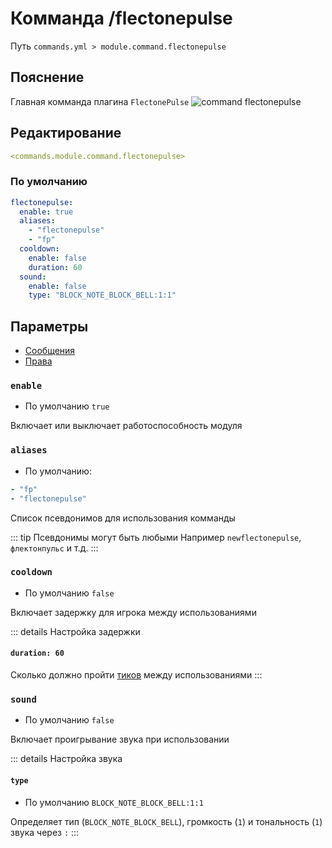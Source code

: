 # Комманда /flectonepulse
Путь `commands.yml > module.command.flectonepulse`

## Пояснение
Главная комманда плагина `FlectonePulse`
![command flectonepulse](/commandflectonepulse.png)


## Редактирование
```yaml
<commands.module.command.flectonepulse>
```

### По умолчанию
```yaml
flectonepulse:
  enable: true
  aliases:
    - "flectonepulse"
    - "fp"
  cooldown:
    enable: false
    duration: 60
  sound:
    enable: false
    type: "BLOCK_NOTE_BLOCK_BELL:1:1"
```

## Параметры

- [Сообщения](/en/messages/ru_ru/module/command/flectonepulse/)
- [Права](/en/permissions/module/command/flectonepulse/)

### `enable`
- По умолчанию `true`

Включает или выключает работоспособность модуля

### `aliases`
- По умолчанию:
```yaml
- "fp"
- "flectonepulse"
```

Список псевдонимов для использования комманды

::: tip Псевдонимы могут быть любыми
Например `newflectonepulse`, `флектонпульс` и т.д.
:::

### `cooldown`
- По умолчанию `false`

Включает задержку для игрока между использованиями

::: details Настройка задержки
#### `duration: 60`

Сколько должно пройти [тиков](https://ru.minecraft.wiki/w/%D0%A2%D0%B0%D0%BA%D1%82) между использованиями
:::

### `sound`
- По умолчанию `false`

Включает проигрывание звука при использовании

::: details Настройка звука
#### `type`
- По умолчанию `BLOCK_NOTE_BLOCK_BELL:1:1`

Определяет тип (`BLOCK_NOTE_BLOCK_BELL`), громкость (`1`) и тональность (`1`) звука через `:`
:::